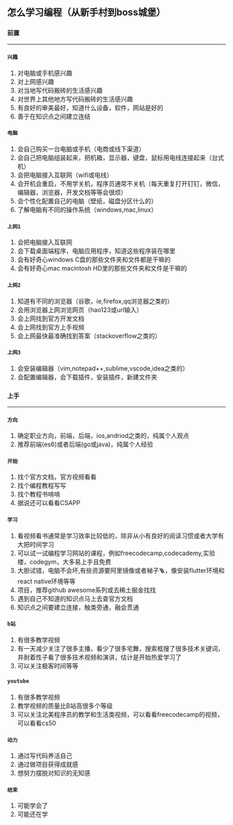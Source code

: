 ## 怎么学习编程（从新手村到boss城堡）

### `前置`
***
#### `兴趣`
1. 对电脑或手机感兴趣
2. 对上网感兴趣
3. 对当地写代码搬砖的生活感兴趣
4. 对世界上其他地方写代码搬砖的生活感兴趣
5. 有良好的审美最好，知道什么设备，软件，网站是好的
6. 善于在知识点之间建立连结

#### `电脑`
1. 会自己购买一台电脑或手机（电商或线下渠道）
2. 会自己把电脑组装起来，把机箱，显示器，键盘，鼠标用电线连接起来（台式机）
3. 会把电脑接入互联网（wifi或电线）
4. 会开机会重启，不用学关机，程序员通常不关机（每天重复打开钉钉，微信，编辑器，浏览器，开发文档等等会很烦）
5. 会个性化配置自己的电脑（壁纸，磁盘分区什么的）
6. 了解电脑有不同的操作系统（windows,mac,linux）

#### `上网1`
1. 会把电脑接入互联网
2. 会下载桌面端程序，电脑应用程序，知道这些程序装在哪里
3. 会有好奇心windows C盘的那些文件夹和文件都是干嘛的
4. 会有好奇心mac macintosh HD里的那些文件夹和文件是干嘛的

#### `上网2`
1. 知道有不同的浏览器（谷歌，ie,firefox,qq浏览器之类的）
2. 会用浏览器上网浏览网页（hao123或url输入）
3. 会上网找到官方开发文档
4. 会上网找到官方上手视频
5. 会上网最快最准确找到答案（stackoverflow之类的）

#### `上网3`
1. 会安装编辑器（vim,notepad++,sublime,vscode,idea之类的）
2. 会配置编辑器，会下载插件，安装插件，新建文件夹

### `上手`
***
#### `方向`
1. 确定职业方向，前端，后端，ios,andriod之类的，纯属个人观点
2. 推荐前端(es6)或者后端(go或java)，纯属个人经验

#### `开始`
1. 找个官方文档，官方视频看看
2. 找个编程教程写写
3. 找个教程书啃啃
4. 据说还可以看看CSAPP

#### `学习`
1. 看视频看书通常是学习效率比较低的，除非从小有良好的阅读习惯或者大学有大把时间学习
2. 可以试一试编程学习网站的课程，例如freecodecamp,codecademy,实验楼，codegym，大多易上手且免费
3. 大胆试错，电脑不会坏,有些资源要阿里镜像或者梯子🪜，像安装flutter环境和react native环境等等
4. 项目，推荐github awesome系列或去稀土掘金找找
5. 遇到自己不知道的知识点马上去查官方文档
6. 知识点之间要建立连接，触类旁通，融会贯通

#### `b站`
1. 有很多教学视频
2. 有一天减少关注了很多主播，看少了很多宅舞，搜索框搜了很多技术关键词，并耐着性子看了很多技术视频和演讲，估计是开始热爱学习了
3. 可以关注极客时间等等

#### `youtube`
1. 有很多教学视频
2. 教学视频的质量比B站高很多个等级
3. 可以关注北美程序员的教学和生活类视频，可以看看freecodecamp的视频，可以看看cs50

#### `动力`
1. 通过写代码养活自己
2. 通过做项目获得成就感
3. 想努力摆脱对知识的无知感

#### `结束`
1. 可能学会了
2. 可能还在学
